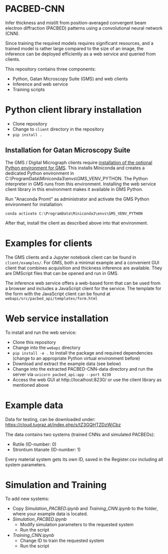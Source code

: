 # PACBED-CNN

Infer thickness and mistilt from position-averaged convergent beam electron
diffraction (PACBED) patterns using a convolutional neural network (CNN).

Since training the required models requires significant resources, and a trained
model is rather large compared to the size of an image, the inference can be
deployed efficiently as a web service and queried from clients.

This repository contains three components:

* Python, Gatan Microscopy Suite (GMS) and web clients
* Inference and web service
* Training scripts

# Python client library installation

* Clone repository
* Change to `client` directory in the repository
* `pip install .`

## Installation for Gatan Microscopy Suite

The GMS / Digital Micrograph clients require [installation of the optional Python environment for GMS](https://www.gatan.com/python-installation). This installs Miniconda and creates a
dedicated Python environment in C:\ProgramData\Miniconda3\envs\GMS_VENV_PYTHON. The Python interpreter in GMS runs from this environment. Installing the web service client library in this environment makes it available in GMS Python.

Run "Anaconda Promt" as administrator and activate the GMS Python environment for installation:

```
conda activate C:\ProgramData\Miniconda3\envs\GMS_VENV_PYTHON
```

After that, install the client as described above into that environment.

# Examples for clients

The GMS clients and a Jupyter notebook client can be found in
`client/examples/`. For GMS, both a minimal example and a convenient GUI client
that combines acquisition and thickness inference are available. They are
DMScript files that can be opened and run in GMS.

The inference web service offers a web-based form that can be used from a
browser and includes a JavaScript client for the service. The template for the form
with the JavaScript client can be found at `webapi/src/pacbed_api/templates/form.html`

# Web service installation

To install and run the web service:

- Clone this repository
- Change into the `webapi` directory
- `pip install -e .` to install the package and required dependencies (change to an appropriate Python virtual environment before)
- Download and extract the example data (see below)
- Change into the extracted PACBED-CNN-data directory and run the server via `uvicorn pacbed_api:app --port 8230`
- Access the web GUI at http://localhost:8230/ or use the client library as mentioned above

# Example data

Data for testing, can be downloaded under:
https://cloud.tugraz.at/index.php/s/tZ3GQHTZDzWjCbz

The data contains two systems (trained CNNs and simulated PACBEDs):
  - Rutile (ID-number: 0)
  - Strontium titanate (ID-number: 1)

Every material system gets its own ID, saved in the Register.csv including all system parameters.

# Simulation and Training

To add new systems:

- Copy *Simulation_PACBED.ipynb* and *Training_CNN.ipynb* to the folder, where your example data is located.
- *Simulation_PACBED.ipynb*
  - Modify simulation parameters to the requested system
  - Run the script
- *Training_CNN.ipynb*
  - Change ID to train the requested system
  - Run the script
